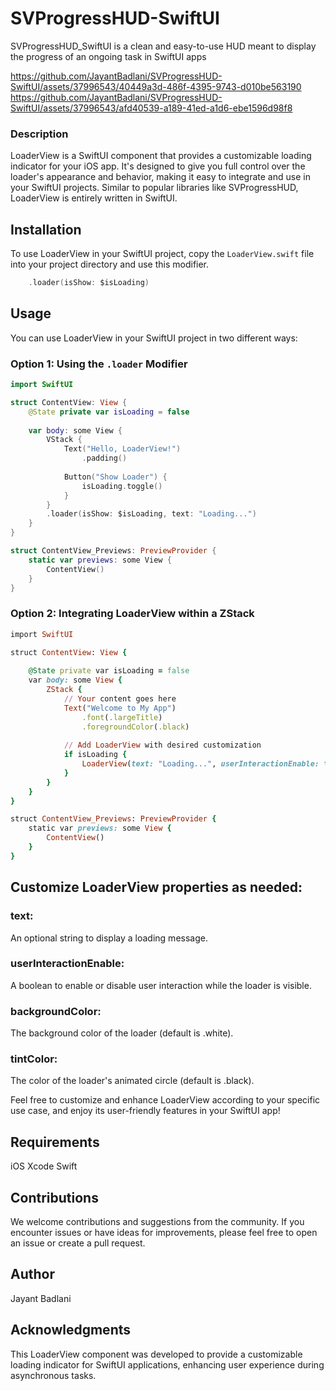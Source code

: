 # SVProgressHUD-SwiftUI
SVProgressHUD_SwiftUI is a clean and easy-to-use HUD meant to display the progress of an ongoing task in SwiftUI apps

https://github.com/JayantBadlani/SVProgressHUD-SwiftUI/assets/37996543/40449a3d-486f-4395-9743-d010be563190
https://github.com/JayantBadlani/SVProgressHUD-SwiftUI/assets/37996543/afd40539-a189-41ed-a1d6-ebe1596d98f8

### Description
LoaderView is a SwiftUI component that provides a customizable loading indicator for your iOS app. It's designed to give you full control over the loader's appearance and behavior, making it easy to integrate and use in your SwiftUI projects. Similar to popular libraries like SVProgressHUD, LoaderView is entirely written in SwiftUI.

## Installation
To use LoaderView in your SwiftUI project, copy the `LoaderView.swift` file into your project directory and use this modifier.


```swift
    .loader(isShow: $isLoading)
```

## Usage
You can use LoaderView in your SwiftUI project in two different ways:

### Option 1: Using the `.loader` Modifier

```swift
import SwiftUI

struct ContentView: View {
    @State private var isLoading = false
    
    var body: some View {
        VStack {
            Text("Hello, LoaderView!")
                .padding()
            
            Button("Show Loader") {
                isLoading.toggle()
            }
        }
        .loader(isShow: $isLoading, text: "Loading...")
    }
}

struct ContentView_Previews: PreviewProvider {
    static var previews: some View {
        ContentView()
    }
}
```

### Option 2: Integrating LoaderView within a ZStack

```ruby
import SwiftUI

struct ContentView: View {
    
    @State private var isLoading = false
    var body: some View {
        ZStack {
            // Your content goes here
            Text("Welcome to My App")
                .font(.largeTitle)
                .foregroundColor(.black)
            
            // Add LoaderView with desired customization
            if isLoading {
                LoaderView(text: "Loading...", userInteractionEnable: true, backgroundColor: .white, tintColor: .blue)
            }
        }
    }
}

struct ContentView_Previews: PreviewProvider {
    static var previews: some View {
        ContentView()
    }
}
```



## Customize LoaderView properties as needed:

### text: 
An optional string to display a loading message.

### userInteractionEnable: 
A boolean to enable or disable user interaction while the loader is visible.

### backgroundColor: 
The background color of the loader (default is .white).

### tintColor: 
The color of the loader's animated circle (default is .black).

Feel free to customize and enhance LoaderView according to your specific use case, and enjoy its user-friendly features in your SwiftUI app!

## Requirements
iOS 
Xcode 
Swift

##  Contributions
We welcome contributions and suggestions from the community. If you encounter issues or have ideas for improvements, please feel free to open an issue or create a pull request.

## Author
Jayant Badlani

## Acknowledgments
This LoaderView component was developed to provide a customizable loading indicator for SwiftUI applications, enhancing user experience during asynchronous tasks.
